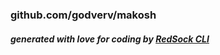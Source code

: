 ### github.com/godverv/makosh

##### generated with love for coding by [RedSock CLI](https://github.com/Red-Sock/rscli)